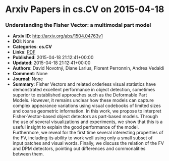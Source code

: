 # Arxiv Papers in cs.CV on 2015-04-18
### Understanding the Fisher Vector: a multimodal part model
- **Arxiv ID**: http://arxiv.org/abs/1504.04763v1
- **DOI**: None
- **Categories**: **cs.CV**
- **Links**: [PDF](http://arxiv.org/pdf/1504.04763v1)
- **Published**: 2015-04-18 21:12:41+00:00
- **Updated**: 2015-04-18 21:12:41+00:00
- **Authors**: David Novotný, Diane Larlus, Florent Perronnin, Andrea Vedaldi
- **Comment**: None
- **Journal**: None
- **Summary**: Fisher Vectors and related orderless visual statistics have demonstrated excellent performance in object detection, sometimes superior to established approaches such as the Deformable Part Models. However, it remains unclear how these models can capture complex appearance variations using visual codebooks of limited sizes and coarse geometric information. In this work, we propose to interpret Fisher-Vector-based object detectors as part-based models. Through the use of several visualizations and experiments, we show that this is a useful insight to explain the good performance of the model. Furthermore, we reveal for the first time several interesting properties of the FV, including its ability to work well using only a small subset of input patches and visual words. Finally, we discuss the relation of the FV and DPM detectors, pointing out differences and commonalities between them.



